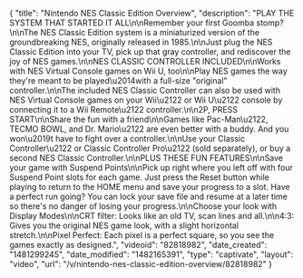 {
    "title": "Nintendo NES Classic Edition Overview",
    "description": "PLAY THE SYSTEM THAT STARTED IT ALL\n\nRemember your first Goomba stomp?\n\nThe NES Classic Edition system is a miniaturized version of the groundbreaking NES, originally released in 1985.\n\nJust plug the NES Classic Edition into your TV, pick up that gray controller, and rediscover the joy of NES games.\n\nNES CLASSIC CONTROLLER INCLUDED\n\nWorks with NES Virtual Console games on Wii U, too\n\nPlay NES games the way they're meant to be played\u2014with a full-size \"original\" controller.\n\nThe included NES Classic Controller can also be used with NES Virtual Console games on your Wii\u2122 or Wii U\u2122 console by connecting it to a Wii Remote\u2122 controller.\n\n2P, PRESS START\n\nShare the fun with a friend\n\nGames like Pac-Man\u2122, TECMO BOWL, and Dr. Mario\u2122 are even better with a buddy. And you won\u2019t have to fight over a controller.\n\nUse your Classic Controller\u2122 or Classic Controller Pro\u2122 (sold separately), or buy a second NES Classic Controller.\n\nPLUS THESE FUN FEATURES\n\nSave your game with Suspend Points\n\nPick up right where you left off with four Suspend Point slots for each game. Just press the Reset button while playing to return to the HOME menu and save your progress to a slot. Have a perfect run going? You can lock your save file and resume at a later time so there's no danger of losing your progress.\n\nChoose your look with Display Modes\n\nCRT filter: Looks like an old TV, scan lines and all.\n\n4:3: Gives you the original NES game look, with a slight horizontal stretch.\n\nPixel Perfect: Each pixel is a perfect square, so you see the games exactly as designed.",
    "videoid": "82818982",
    "date_created": "1481299245",
    "date_modified": "1482165391",
    "type": "captivate",
    "layout": "video",
    "url": "\/v\/nintendo-nes-classic-edition-overview\/82818982"
}